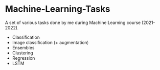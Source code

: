 # Machine-Learning-Tasks
A set of various tasks done by me during Machine Learning course (2021-2022).
* Classification
* Image classification (+ augmentation)
* Ensembles
* Clustering
* Regression
* LSTM
